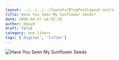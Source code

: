 ```yaml
---
layout: ../../../../layouts/BlogPostLayout.astro
title: Have You Seen My Sunflower Seeds?
date: 2009-04-27 14:55:35
author: dboyd
draft: false
category: one liners
tags: ['digital', 'titles']
---
```

<img
    srcset="https://img.selfiespirits.com/images/2009/04/sunflowers_480.avif 480w"
    sizes="(max-width: 480px) 100vw"
    src="https://img.selfiespirits.com/images/2009/04/sunflowers.jpg"
    alt="Have You Seen My Sunflower Seeds"
/>


